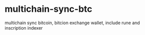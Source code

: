 # multichain-sync-btc
multichain sync bitcoin, bitcion exchange wallet, include rune and inscription indexer
